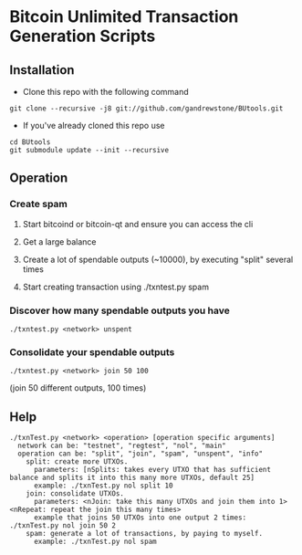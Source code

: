 Bitcoin Unlimited Transaction Generation Scripts
================================================

## Installation

* Clone this repo with the following command
```
git clone --recursive -j8 git://github.com/gandrewstone/BUtools.git
```

* If you've already cloned this repo use
```
cd BUtools
git submodule update --init --recursive
```

## Operation

### Create spam
1. Start bitcoind or bitcoin-qt and ensure you can access the cli

2. Get a large balance

3. Create a lot of spendable outputs (~10000), by executing "split" several times

3. Start creating transaction using ./txntest.py <network> spam

### Discover how many spendable outputs you have
```
./txntest.py <network> unspent
```

### Consolidate your spendable outputs
```
./txntest.py <network> join 50 100
```
(join 50 different outputs, 100 times)


## Help

```
./txnTest.py <network> <operation> [operation specific arguments]
  network can be: "testnet", "regtest", "nol", "main"
  operation can be: "split", "join", "spam", "unspent", "info"
    split: create more UTXOs.
      parameters: [nSplits: takes every UTXO that has sufficient balance and splits it into this many more UTXOs, default 25]
      example: ./txnTest.py nol split 10
    join: consolidate UTXOs.
      parameters: <nJoin: take this many UTXOs and join them into 1>  <nRepeat: repeat the join this many times>
      example that joins 50 UTXOs into one output 2 times: ./txnTest.py nol join 50 2
    spam: generate a lot of transactions, by paying to myself.
      example: ./txnTest.py nol spam
```
